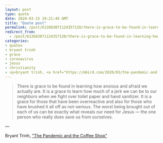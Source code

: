 ```yaml
---
layout: post
type: quote
date: 2020-03-15 19:21:49 GMT
title: "Quote post"
permalink: /post/612683071124357120/there-is-grace-to-be-found-in-learning-how-anxious
redirect_from: 
  - /post/612683071124357120/there-is-grace-to-be-found-in-learning-how-anxious
categories:
- quotes
- bryant trinh
- grace
- coronavirus
- jesus
- christianity
- <p>bryant trinh, <a href="https://mbird.com/2020/03/the-pandemic-and-the-coffee-shop-what-we-learn-in-chaos/">"the pandemic and the coffee shop"</a></p>
---
```

<blockquote>There is grace to be found in learning how anxious and afraid we actually are. It is a grace to learn how much of a jerk we can be to our neighbors when we fight over toilet paper and hand sanitizer. It is a grace for those that have been overreactive and also for those who have brushed it all off as not-serious. The worst being brought out of each of us can be exactly what reveals our need for Jesus — the one person who really does save us from ourselves.</blockquote>

 — <p>Bryant Trinh, <a href="https://mbird.com/2020/03/the-pandemic-and-the-coffee-shop-what-we-learn-in-chaos/">"The Pandemic and the Coffee Shop"</a></p>